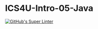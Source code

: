 # ICS4U-Intro-05-Java

[![GitHub's Super Linter](https://github.com/matt3129/ICS4U-Intro-05-Java/workflows/GitHub's%20Super%20Linter/badge.svg)](https://github.com/matt3129/ICS4U-Intro-05-Java/actions)
